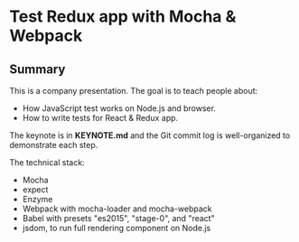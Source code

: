# Test Redux app with Mocha & Webpack


## Summary

This is a company presentation. The goal is to teach people about:

- How JavaScript test works on Node.js and browser.
- How to write tests for React & Redux app.

The keynote is in **KEYNOTE.md** and the Git commit log is well-organized to demonstrate each step.

The technical stack:

- Mocha
- expect
- Enzyme
- Webpack with mocha-loader and mocha-webpack
- Babel with presets "es2015", "stage-0", and "react"
- jsdom, to run full rendering component on Node.js
